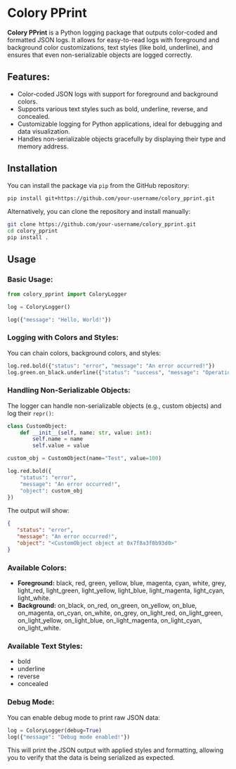 # Colory PPrint

**Colory PPrint** is a Python logging package that outputs color-coded and formatted JSON logs. It allows for easy-to-read logs with foreground and background color customizations, text styles (like bold, underline), and ensures that even non-serializable objects are logged correctly.

## Features:
- Color-coded JSON logs with support for foreground and background colors.
- Supports various text styles such as bold, underline, reverse, and concealed.
- Customizable logging for Python applications, ideal for debugging and data visualization.
- Handles non-serializable objects gracefully by displaying their type and memory address.

## Installation

You can install the package via `pip` from the GitHub repository:

```bash
pip install git+https://github.com/your-username/colory_pprint.git
```

Alternatively, you can clone the repository and install manually:

```bash
git clone https://github.com/your-username/colory_pprint.git
cd colory_pprint
pip install .
```

## Usage

### Basic Usage:

```python
from colory_pprint import ColoryLogger

log = ColoryLogger()

log({"message": "Hello, World!"})
```

### Logging with Colors and Styles:

You can chain colors, background colors, and styles:

```python
log.red.bold({"status": "error", "message": "An error occurred!"})
log.green.on_black.underline({"status": "success", "message": "Operation successful."})
```

### Handling Non-Serializable Objects:

The logger can handle non-serializable objects (e.g., custom objects) and log their `repr()`:

```python
class CustomObject:
    def __init__(self, name: str, value: int):
        self.name = name
        self.value = value

custom_obj = CustomObject(name="Test", value=100)

log.red.bold({
    "status": "error", 
    "message": "An error occurred!",
    "object": custom_obj
})
```

The output will show:

```json
{
   "status": "error",
   "message": "An error occurred!",
   "object": "<CustomObject object at 0x7f8a3f8b93d0>"
}
```

### Available Colors:

- **Foreground:** black, red, green, yellow, blue, magenta, cyan, white, grey, light_red, light_green, light_yellow, light_blue, light_magenta, light_cyan, light_white.
- **Background:** on_black, on_red, on_green, on_yellow, on_blue, on_magenta, on_cyan, on_white, on_grey, on_light_red, on_light_green, on_light_yellow, on_light_blue, on_light_magenta, on_light_cyan, on_light_white.

### Available Text Styles:

- bold
- underline
- reverse
- concealed

### Debug Mode:

You can enable debug mode to print raw JSON data:

```python
log = ColoryLogger(debug=True)
log({"message": "Debug mode enabled!"})
```

This will print the JSON output with applied styles and formatting, allowing you to verify that the data is being serialized as expected.
